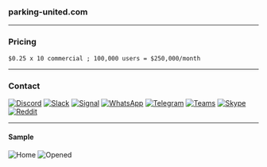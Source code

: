 ### parking-united.com

---
### Pricing

```
$0.25 x 10 commercial ; 100,000 users = $250,000/month
```

---
### Contact

[![Discord](https://raw.githubusercontent.com/complexorganizations/parking-united-com/main/assets/discord.svg)](https://discord.gg/3mwJHr5Btt)
[![Slack](https://raw.githubusercontent.com/complexorganizations/parking-united-com/main/assets/slack.svg)](https://parking-unitedcom.slack.com/archives/C05QM7PS9GV/p1693631754500589)
[![Signal](https://raw.githubusercontent.com/complexorganizations/parking-united-com/main/assets/signal.svg)](https://signal.group/#CjQKIPhEy6Pk8c-wXi-6O3DRXQ3eSLvJNqW61uq46Y-Ya3mrEhDaILflpc1oE9joFmzC3REG)
[![WhatsApp](https://raw.githubusercontent.com/complexorganizations/parking-united-com/main/assets/whatsapp.svg)](https://chat.whatsapp.com/KR0nia4ajom2NWl32YOYZK)
[![Telegram](https://raw.githubusercontent.com/complexorganizations/parking-united-com/main/assets/telegram.svg)](https://t.me/parking_united_com)
[![Teams](https://raw.githubusercontent.com/complexorganizations/parking-united-com/main/assets/teams.svg)](https://teams.live.com/l/community/FAAHt8haBHMqRRUOwI)
[![Skype](https://raw.githubusercontent.com/complexorganizations/parking-united-com/main/assets/skype.svg)](https://join.skype.com/hjhsrvQlinZk)
[![Reddit](https://raw.githubusercontent.com/complexorganizations/parking-united-com/main/assets/reddit.svg)](https://reddit.com/r/parking_united_com/s/YefTKn0cfX)

---
#### Sample

![Home](https://github.com/complexorganizations/parking-united-com/assets/102563715/7c5ad970-4337-44a5-8798-b4a802697535)
![Opened](https://github.com/complexorganizations/parking-united-com/assets/102563715/c8ef2dc0-df2c-4515-9da5-ba386234e447)
